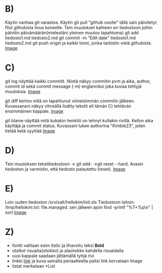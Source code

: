 # B)
Käytin vanhaa git varastoa. Käytin git pull "github osoite" tällä sain 
päivitetyt filut githubista linux koneelle. 
Tein muutokset kahteen eri tiedostoon joihin päivitin päivämäärän(mielestäni yleinen muutos tapahtuma)
git add tiedosto1.md tiedosto2.md
git commit -m "Edit date" tiedosto1.md tiedosto2.md
git push origin ja kaikki toimi, jonka tarkistin vielä githubista. 
[Image](https://i.imgur.com/swpXOEJ.png)
# C)
git log näyttää kaikki commitit. Niistä näkyy commitin pvm ja aika, author,
commit id sekä commit message (-m) englanniksi joka kuvaa tehtyjä muutoksia.
[Image](https://i.imgur.com/DomHbig.png)

git diff kertoo mitä on tapahtunut viimeisimmän commitin jälkeen. Kuvassanani
näkyy vihreällä lisätty tekstit eli tämän C) tehtävän ensimmäinen kappale.
[Image](https://i.imgur.com/hCLh89n.png)


git blame näyttää mitä kukakin henkilö on tehnyt kullakin rivillä. Kellon aika
käyttäjä ja commit status. Kuvassani lukee authorina "Kimble23", joten tietää ketä syyttää
[Image](https://i.imgur.com/AAWQlnu.png)

# D)
Tein muutoksen tekstitiedostoon -> git add- ->git reset --hard. Avasin tiedoston
ja varmistin, että tiedosto palautettu (reset).
[Image](https://i.imgur.com/KQB2NLp.png)
# E)
Loin uuden tiedoston /srv/salt/hellokim/init.sls
Tiedostoon laitoin: /tmp/hellokim.txt: file.managed.
sen jälkeen ajoin find -printf "%T+%p\n" | sort
[Image](https://i.imgur.com/wlTKEUb.png)

# Z)
 * fontti valitaan esim *Italic* ja lihavoitu teksi **Bold**
 * otsikot risuaita(otsikko) ja alaotsikko kahdella risuaidalla
 * uusi kappale saadaan jättämällä tyhjä rivi
 * linkki [link](osoite) ja kuva samalla periaatteella paitsi link korvataan Image
 * listat merkataan *List 
